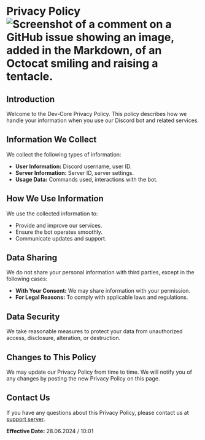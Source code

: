# Privacy Policy ![Screenshot of a comment on a GitHub issue showing an image, added in the Markdown, of an Octocat smiling and raising a tentacle.](https://cdn.discordapp.com/avatars/1255982377386119251/e976568ab2da7e362b54f1d48ef168e4.png?size=100)

## Introduction
Welcome to the Dev-Core Privacy Policy. This policy describes how we handle your information when you use our Discord bot and related services.

## Information We Collect
We collect the following types of information:
- **User Information:** Discord username, user ID.
- **Server Information:** Server ID, server settings.
- **Usage Data:** Commands used, interactions with the bot.

## How We Use Information
We use the collected information to:
- Provide and improve our services.
- Ensure the bot operates smoothly.
- Communicate updates and support.

## Data Sharing
We do not share your personal information with third parties, except in the following cases:
- **With Your Consent:** We may share information with your permission.
- **For Legal Reasons:** To comply with applicable laws and regulations.

## Data Security
We take reasonable measures to protect your data from unauthorized access, disclosure, alteration, or destruction.

## Changes to This Policy
We may update our Privacy Policy from time to time. We will notify you of any changes by posting the new Privacy Policy on this page.

## Contact Us
If you have any questions about this Privacy Policy, please contact us at [support server](https://discord.gg/8fVBVpeast).

**Effective Date:** 28.06.2024 / 10:01

